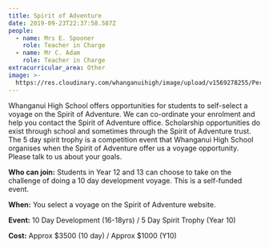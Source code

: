 ```yaml
---
title: Spirit of Adventure
date: 2019-09-23T22:37:58.587Z
people:
  - name: Mrs E. Spooner
    role: Teacher in Charge
  - name: Mr C. Adam
    role: Teacher in Charge
extracurricular_area: Other
image: >-
  https://res.cloudinary.com/whanganuihigh/image/upload/v1569278255/Performing%20Arts/Spirit_of_Adventure.jpg
---
```

Whanganui High School offers opportunities for students to self-select a voyage on the Spirit of Adventure. We can co-ordinate your enrolment and help you contact the Spirit of Adventure office. Scholarship opportunities do exist through school and sometimes through the Spirit of Adventure trust. The 5 day spirit trophy is a competition event that Whanganui High School organises when the Spirit of Adventure offer us a voyage opportunity. Please talk to us about your goals.



**Who can join:** Students in Year 12 and 13 can choose to take on the challenge of doing a 10 day development voyage. This is a self-funded event.

**When:** You select a voyage on the Spirit of Adventure website.

**Event:** 10 Day Development (16-18yrs) / 5 Day Spirit Trophy (Year 10)

**Cost:** Approx $3500 (10 day) / Approx $1000 (Y10)
